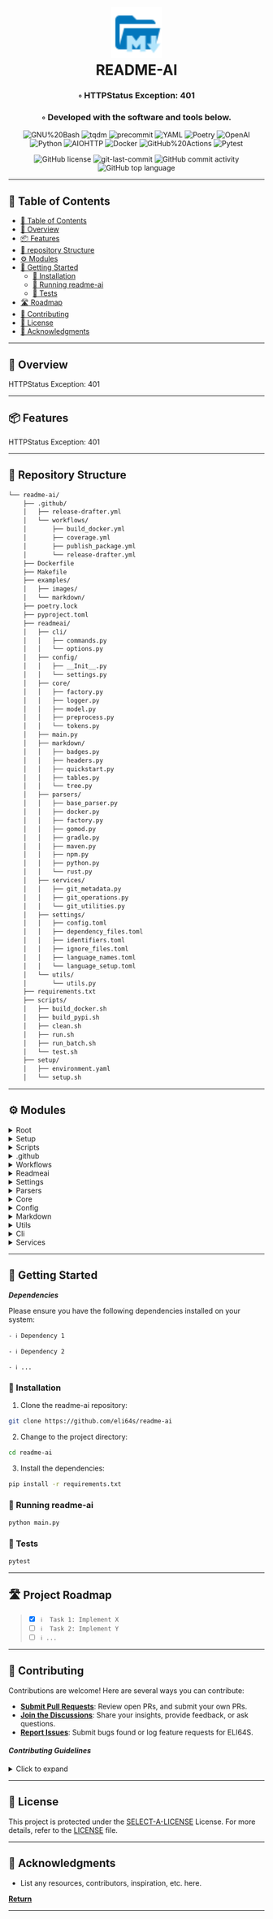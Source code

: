 <div align="center">
<h1 align="center">
<img src="https://raw.githubusercontent.com/PKief/vscode-material-icon-theme/ec559a9f6bfd399b82bb44393651661b08aaf7ba/icons/folder-markdown-open.svg" width="100" />
<br>README-AI</h1>
<h3>◦ HTTPStatus Exception: 401</h3>
<h3>◦ Developed with the software and tools below.</h3>

<p align="center">
<img src="https://img.shields.io/badge/GNU%20Bash-4EAA25.svg?style=flat-square&logo=GNU-Bash&logoColor=white" alt="GNU%20Bash" />
<img src="https://img.shields.io/badge/tqdm-FFC107.svg?style=flat-square&logo=tqdm&logoColor=black" alt="tqdm" />
<img src="https://img.shields.io/badge/precommit-FAB040.svg?style=flat-square&logo=pre-commit&logoColor=black" alt="precommit" />
<img src="https://img.shields.io/badge/YAML-CB171E.svg?style=flat-square&logo=YAML&logoColor=white" alt="YAML" />
<img src="https://img.shields.io/badge/Poetry-60A5FA.svg?style=flat-square&logo=Poetry&logoColor=white" alt="Poetry" />
<img src="https://img.shields.io/badge/OpenAI-412991.svg?style=flat-square&logo=OpenAI&logoColor=white" alt="OpenAI" />

<img src="https://img.shields.io/badge/Python-3776AB.svg?style=flat-square&logo=Python&logoColor=white" alt="Python" />
<img src="https://img.shields.io/badge/AIOHTTP-2C5BB4.svg?style=flat-square&logo=AIOHTTP&logoColor=white" alt="AIOHTTP" />
<img src="https://img.shields.io/badge/Docker-2496ED.svg?style=flat-square&logo=Docker&logoColor=white" alt="Docker" />
<img src="https://img.shields.io/badge/GitHub%20Actions-2088FF.svg?style=flat-square&logo=GitHub-Actions&logoColor=white" alt="GitHub%20Actions" />
<img src="https://img.shields.io/badge/Pytest-0A9EDC.svg?style=flat-square&logo=Pytest&logoColor=white" alt="Pytest" />
</p>
<img src="https://img.shields.io/github/license/eli64s/readme-ai?style=flat-square&color=5D6D7E" alt="GitHub license" />
<img src="https://img.shields.io/github/last-commit/eli64s/readme-ai?style=flat-square&color=5D6D7E" alt="git-last-commit" />
<img src="https://img.shields.io/github/commit-activity/m/eli64s/readme-ai?style=flat-square&color=5D6D7E" alt="GitHub commit activity" />
<img src="https://img.shields.io/github/languages/top/eli64s/readme-ai?style=flat-square&color=5D6D7E" alt="GitHub top language" />
</div>

---

## 📖 Table of Contents
- [📖 Table of Contents](#-table-of-contents)
- [📍 Overview](#-overview)
- [📦 Features](#-features)
- [📂 repository Structure](#-repository-structure)
- [⚙️ Modules](#modules)
- [🚀 Getting Started](#-getting-started)
    - [🔧 Installation](#-installation)
    - [🤖 Running readme-ai](#-running-readme-ai)
    - [🧪 Tests](#-tests)
- [🛣 Roadmap](#-roadmap)
- [🤝 Contributing](#-contributing)
- [📄 License](#-license)
- [👏 Acknowledgments](#-acknowledgments)

---


## 📍 Overview

HTTPStatus Exception: 401

---

## 📦 Features

HTTPStatus Exception: 401

---


## 📂 Repository Structure

```sh
└── readme-ai/
    ├── .github/
    │   ├── release-drafter.yml
    │   └── workflows/
    │       ├── build_docker.yml
    │       ├── coverage.yml
    │       ├── publish_package.yml
    │       └── release-drafter.yml
    ├── Dockerfile
    ├── Makefile
    ├── examples/
    │   ├── images/
    │   └── markdown/
    ├── poetry.lock
    ├── pyproject.toml
    ├── readmeai/
    │   ├── cli/
    │   │   ├── commands.py
    │   │   └── options.py
    │   ├── config/
    │   │   ├── __Init__.py
    │   │   └── settings.py
    │   ├── core/
    │   │   ├── factory.py
    │   │   ├── logger.py
    │   │   ├── model.py
    │   │   ├── preprocess.py
    │   │   └── tokens.py
    │   ├── main.py
    │   ├── markdown/
    │   │   ├── badges.py
    │   │   ├── headers.py
    │   │   ├── quickstart.py
    │   │   ├── tables.py
    │   │   └── tree.py
    │   ├── parsers/
    │   │   ├── base_parser.py
    │   │   ├── docker.py
    │   │   ├── factory.py
    │   │   ├── gomod.py
    │   │   ├── gradle.py
    │   │   ├── maven.py
    │   │   ├── npm.py
    │   │   ├── python.py
    │   │   └── rust.py
    │   ├── services/
    │   │   ├── git_metadata.py
    │   │   ├── git_operations.py
    │   │   └── git_utilities.py
    │   ├── settings/
    │   │   ├── config.toml
    │   │   ├── dependency_files.toml
    │   │   ├── identifiers.toml
    │   │   ├── ignore_files.toml
    │   │   ├── language_names.toml
    │   │   └── language_setup.toml
    │   └── utils/
    │       └── utils.py
    ├── requirements.txt
    ├── scripts/
    │   ├── build_docker.sh
    │   ├── build_pypi.sh
    │   ├── clean.sh
    │   ├── run.sh
    │   ├── run_batch.sh
    │   └── test.sh
    ├── setup/
    │   ├── environment.yaml
    │   └── setup.sh

```

---


## ⚙️ Modules

<details closed><summary>Root</summary>

| File                                                                               | Summary                   |
| ---                                                                                | ---                       |
| [requirements.txt](https://github.com/eli64s/readme-ai/blob/main/requirements.txt) | HTTPStatus Exception: 401 |
| [Dockerfile](https://github.com/eli64s/readme-ai/blob/main/Dockerfile)             | HTTPStatus Exception: 401 |
| [Makefile](https://github.com/eli64s/readme-ai/blob/main/Makefile)                 | HTTPStatus Exception: 401 |
| [pyproject.toml](https://github.com/eli64s/readme-ai/blob/main/pyproject.toml)     | HTTPStatus Exception: 401 |
| [poetry.lock](https://github.com/eli64s/readme-ai/blob/main/poetry.lock)           | HTTPStatus Exception: 401 |

</details>

<details closed><summary>Setup</summary>

| File                                                                                     | Summary                   |
| ---                                                                                      | ---                       |
| [setup.sh](https://github.com/eli64s/readme-ai/blob/main/setup/setup.sh)                 | HTTPStatus Exception: 401 |
| [environment.yaml](https://github.com/eli64s/readme-ai/blob/main/setup/environment.yaml) | HTTPStatus Exception: 401 |

</details>

<details closed><summary>Scripts</summary>

| File                                                                                     | Summary                   |
| ---                                                                                      | ---                       |
| [run_batch.sh](https://github.com/eli64s/readme-ai/blob/main/scripts/run_batch.sh)       | HTTPStatus Exception: 401 |
| [build_pypi.sh](https://github.com/eli64s/readme-ai/blob/main/scripts/build_pypi.sh)     | HTTPStatus Exception: 401 |
| [build_docker.sh](https://github.com/eli64s/readme-ai/blob/main/scripts/build_docker.sh) | HTTPStatus Exception: 401 |
| [run.sh](https://github.com/eli64s/readme-ai/blob/main/scripts/run.sh)                   | HTTPStatus Exception: 401 |
| [clean.sh](https://github.com/eli64s/readme-ai/blob/main/scripts/clean.sh)               | HTTPStatus Exception: 401 |
| [test.sh](https://github.com/eli64s/readme-ai/blob/main/scripts/test.sh)                 | HTTPStatus Exception: 401 |

</details>

<details closed><summary>.github</summary>

| File                                                                                             | Summary                   |
| ---                                                                                              | ---                       |
| [release-drafter.yml](https://github.com/eli64s/readme-ai/blob/main/.github/release-drafter.yml) | HTTPStatus Exception: 401 |

</details>

<details closed><summary>Workflows</summary>

| File                                                                                                       | Summary                   |
| ---                                                                                                        | ---                       |
| [coverage.yml](https://github.com/eli64s/readme-ai/blob/main/.github/workflows/coverage.yml)               | HTTPStatus Exception: 401 |
| [release-drafter.yml](https://github.com/eli64s/readme-ai/blob/main/.github/workflows/release-drafter.yml) | HTTPStatus Exception: 401 |
| [publish_package.yml](https://github.com/eli64s/readme-ai/blob/main/.github/workflows/publish_package.yml) | HTTPStatus Exception: 401 |
| [build_docker.yml](https://github.com/eli64s/readme-ai/blob/main/.github/workflows/build_docker.yml)       | HTTPStatus Exception: 401 |

</details>

<details closed><summary>Readmeai</summary>

| File                                                                      | Summary                   |
| ---                                                                       | ---                       |
| [main.py](https://github.com/eli64s/readme-ai/blob/main/readmeai/main.py) | HTTPStatus Exception: 401 |

</details>

<details closed><summary>Settings</summary>

| File                                                                                                           | Summary                   |
| ---                                                                                                            | ---                       |
| [ignore_files.toml](https://github.com/eli64s/readme-ai/blob/main/readmeai/settings/ignore_files.toml)         | HTTPStatus Exception: 401 |
| [language_names.toml](https://github.com/eli64s/readme-ai/blob/main/readmeai/settings/language_names.toml)     | HTTPStatus Exception: 401 |
| [identifiers.toml](https://github.com/eli64s/readme-ai/blob/main/readmeai/settings/identifiers.toml)           | HTTPStatus Exception: 401 |
| [config.toml](https://github.com/eli64s/readme-ai/blob/main/readmeai/settings/config.toml)                     | HTTPStatus Exception: 401 |
| [dependency_files.toml](https://github.com/eli64s/readme-ai/blob/main/readmeai/settings/dependency_files.toml) | HTTPStatus Exception: 401 |
| [language_setup.toml](https://github.com/eli64s/readme-ai/blob/main/readmeai/settings/language_setup.toml)     | HTTPStatus Exception: 401 |

</details>

<details closed><summary>Parsers</summary>

| File                                                                                            | Summary                   |
| ---                                                                                             | ---                       |
| [gomod.py](https://github.com/eli64s/readme-ai/blob/main/readmeai/parsers/gomod.py)             | HTTPStatus Exception: 401 |
| [factory.py](https://github.com/eli64s/readme-ai/blob/main/readmeai/parsers/factory.py)         | HTTPStatus Exception: 401 |
| [docker.py](https://github.com/eli64s/readme-ai/blob/main/readmeai/parsers/docker.py)           | HTTPStatus Exception: 401 |
| [npm.py](https://github.com/eli64s/readme-ai/blob/main/readmeai/parsers/npm.py)                 | HTTPStatus Exception: 401 |
| [gradle.py](https://github.com/eli64s/readme-ai/blob/main/readmeai/parsers/gradle.py)           | HTTPStatus Exception: 401 |
| [base_parser.py](https://github.com/eli64s/readme-ai/blob/main/readmeai/parsers/base_parser.py) | HTTPStatus Exception: 401 |
| [python.py](https://github.com/eli64s/readme-ai/blob/main/readmeai/parsers/python.py)           | HTTPStatus Exception: 401 |
| [maven.py](https://github.com/eli64s/readme-ai/blob/main/readmeai/parsers/maven.py)             | HTTPStatus Exception: 401 |
| [rust.py](https://github.com/eli64s/readme-ai/blob/main/readmeai/parsers/rust.py)               | HTTPStatus Exception: 401 |

</details>

<details closed><summary>Core</summary>

| File                                                                                       | Summary                   |
| ---                                                                                        | ---                       |
| [preprocess.py](https://github.com/eli64s/readme-ai/blob/main/readmeai/core/preprocess.py) | HTTPStatus Exception: 401 |
| [tokens.py](https://github.com/eli64s/readme-ai/blob/main/readmeai/core/tokens.py)         | HTTPStatus Exception: 401 |
| [logger.py](https://github.com/eli64s/readme-ai/blob/main/readmeai/core/logger.py)         | HTTPStatus Exception: 401 |
| [factory.py](https://github.com/eli64s/readme-ai/blob/main/readmeai/core/factory.py)       | HTTPStatus Exception: 401 |
| [model.py](https://github.com/eli64s/readme-ai/blob/main/readmeai/core/model.py)           | HTTPStatus Exception: 401 |

</details>

<details closed><summary>Config</summary>

| File                                                                                     | Summary                   |
| ---                                                                                      | ---                       |
| [__Init__.py](https://github.com/eli64s/readme-ai/blob/main/readmeai/config/__Init__.py) | HTTPStatus Exception: 401 |
| [settings.py](https://github.com/eli64s/readme-ai/blob/main/readmeai/config/settings.py) | HTTPStatus Exception: 401 |

</details>

<details closed><summary>Markdown</summary>

| File                                                                                           | Summary                   |
| ---                                                                                            | ---                       |
| [tree.py](https://github.com/eli64s/readme-ai/blob/main/readmeai/markdown/tree.py)             | HTTPStatus Exception: 401 |
| [badges.py](https://github.com/eli64s/readme-ai/blob/main/readmeai/markdown/badges.py)         | HTTPStatus Exception: 401 |
| [tables.py](https://github.com/eli64s/readme-ai/blob/main/readmeai/markdown/tables.py)         | HTTPStatus Exception: 401 |
| [headers.py](https://github.com/eli64s/readme-ai/blob/main/readmeai/markdown/headers.py)       | HTTPStatus Exception: 401 |
| [quickstart.py](https://github.com/eli64s/readme-ai/blob/main/readmeai/markdown/quickstart.py) | HTTPStatus Exception: 401 |

</details>

<details closed><summary>Utils</summary>

| File                                                                              | Summary                   |
| ---                                                                               | ---                       |
| [utils.py](https://github.com/eli64s/readme-ai/blob/main/readmeai/utils/utils.py) | HTTPStatus Exception: 401 |

</details>

<details closed><summary>Cli</summary>

| File                                                                                  | Summary                   |
| ---                                                                                   | ---                       |
| [options.py](https://github.com/eli64s/readme-ai/blob/main/readmeai/cli/options.py)   | HTTPStatus Exception: 401 |
| [commands.py](https://github.com/eli64s/readme-ai/blob/main/readmeai/cli/commands.py) | HTTPStatus Exception: 401 |

</details>

<details closed><summary>Services</summary>

| File                                                                                                   | Summary                   |
| ---                                                                                                    | ---                       |
| [git_utilities.py](https://github.com/eli64s/readme-ai/blob/main/readmeai/services/git_utilities.py)   | HTTPStatus Exception: 401 |
| [git_operations.py](https://github.com/eli64s/readme-ai/blob/main/readmeai/services/git_operations.py) | HTTPStatus Exception: 401 |
| [git_metadata.py](https://github.com/eli64s/readme-ai/blob/main/readmeai/services/git_metadata.py)     | HTTPStatus Exception: 401 |

</details>

---

## 🚀 Getting Started

***Dependencies***

Please ensure you have the following dependencies installed on your system:

`- ℹ️ Dependency 1`

`- ℹ️ Dependency 2`

`- ℹ️ ...`

### 🔧 Installation

1. Clone the readme-ai repository:
```sh
git clone https://github.com/eli64s/readme-ai
```

2. Change to the project directory:
```sh
cd readme-ai
```

3. Install the dependencies:
```sh
pip install -r requirements.txt
```

### 🤖 Running readme-ai

```sh
python main.py
```

### 🧪 Tests
```sh
pytest
```

---


## 🛣 Project Roadmap

> - [X] `ℹ️  Task 1: Implement X`
> - [ ] `ℹ️  Task 2: Implement Y`
> - [ ] `ℹ️ ...`


---

## 🤝 Contributing

Contributions are welcome! Here are several ways you can contribute:

- **[Submit Pull Requests](https://github.com/eli64s/readme-ai/blob/main/CONTRIBUTING.md)**: Review open PRs, and submit your own PRs.
- **[Join the Discussions](https://github.com/eli64s/readme-ai/discussions)**: Share your insights, provide feedback, or ask questions.
- **[Report Issues](https://github.com/eli64s/readme-ai/issues)**: Submit bugs found or log feature requests for ELI64S.

#### *Contributing Guidelines*

<details closed>
<summary>Click to expand</summary>

1. **Fork the Repository**: Start by forking the project repository to your GitHub account.
2. **Clone Locally**: Clone the forked repository to your local machine using a Git client.
   ```sh
   git clone <your-forked-repo-url>
   ```
3. **Create a New Branch**: Always work on a new branch, giving it a descriptive name.
   ```sh
   git checkout -b new-feature-x
   ```
4. **Make Your Changes**: Develop and test your changes locally.
5. **Commit Your Changes**: Commit with a clear and concise message describing your updates.
   ```sh
   git commit -m 'Implemented new feature x.'
   ```
6. **Push to GitHub**: Push the changes to your forked repository.
   ```sh
   git push origin new-feature-x
   ```
7. **Submit a Pull Request**: Create a PR against the original project repository. Clearly describe the changes and their motivations.

Once your PR is reviewed and approved, it will be merged into the main branch.

</details>

---

## 📄 License


This project is protected under the [SELECT-A-LICENSE](https://choosealicense.com/licenses) License. For more details, refer to the [LICENSE](https://choosealicense.com/licenses/) file.

---

## 👏 Acknowledgments

- List any resources, contributors, inspiration, etc. here.

[**Return**](#Top)

---


